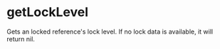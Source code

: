 # getLockLevel

Gets an locked reference's lock level. If no lock data is available, it will return nil.
